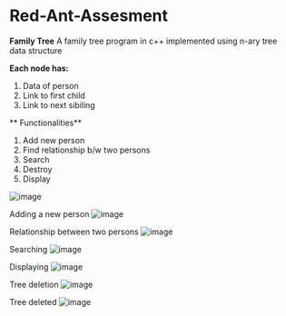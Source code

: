 # Red-Ant-Assesment

**Family Tree**
A family tree program in c++ implemented using n-ary tree data structure

**Each node has:**
  1. Data of person
  2. Link to first child
  3. Link to next sibiling
  
** Functionalities**
  1. Add new person
  2. Find relationship b/w two persons
  3. Search
  4. Destroy
  5. Display


![image](https://user-images.githubusercontent.com/72811515/116347386-bfbdef80-a809-11eb-8aee-20ae35ffcec0.png)

Adding a new person
![image](https://user-images.githubusercontent.com/72811515/116348557-f0068d80-a80b-11eb-8ebc-1b79ce554301.png)

Relationship between two persons
![image](https://user-images.githubusercontent.com/72811515/116348570-f5fc6e80-a80b-11eb-8795-1241855d013b.png)

Searching 
![image](https://user-images.githubusercontent.com/72811515/116348623-13313d00-a80c-11eb-899c-ea92e7747341.png)

Displaying
![image](https://user-images.githubusercontent.com/72811515/116349051-cd28a900-a80c-11eb-952c-b763734fda54.png)

Tree deletion
![image](https://user-images.githubusercontent.com/72811515/116349226-2db7e600-a80d-11eb-9e70-d456aa2e6be9.png)

Tree deleted
![image](https://user-images.githubusercontent.com/72811515/116349283-46280080-a80d-11eb-9961-7a72d6f612b5.png)

